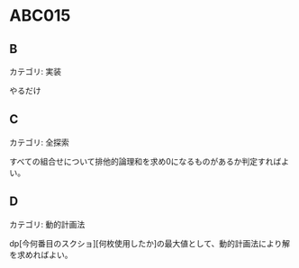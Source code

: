 # ABC015

## B
カテゴリ: 実装

やるだけ

## C
カテゴリ: 全探索

すべての組合せについて排他的論理和を求め0になるものがあるか判定すればよい。

## D
カテゴリ: 動的計画法

dp[今何番目のスクショ][何枚使用したか]の最大値として、動的計画法により解を求めればよい。
